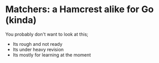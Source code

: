 Matchers: a Hamcrest alike for Go (kinda)
=========================================

You probably don't want to look at this;

- Its rough and not ready
- Its under heavy revision
- Its mostly for learning at the moment

